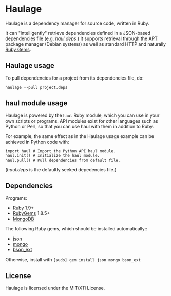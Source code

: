Haulage
======

Haulage is a dependency manager for source code, written in Ruby.

It can "intelligently" retrieve dependencies defined in
a JSON-based dependencies file (e.g. *haul.deps*.) It 
supports retrieval through the [APT](http://en.wikipedia.org/wiki/Advanced_Packaging_Tool)
package manager (Debian systems) as well as standard HTTP and naturally [Ruby Gems](http://rubygems.org).

Haulage usage
-----

To pull dependencies for a project from its dependencies file, do:

 `haulage --pull project.deps`

haul module usage
-----------------
Haulage is powered by the `haul` Ruby module, which you can use in your
own scripts or programs. API modules exist for other languages such as Python or Perl,
so that you can use haul with them in addition to Ruby.

For example, the same effect as in the Haulage usage example can be achieved in Python code with:

    import haul # Import the Python API haul module.
    haul.init() # Initialize the haul module.
    haul.pull() # Pull dependencies from default file.

(*haul.deps* is the defaultly seeked depedencies file.)

Dependencies
------------

Programs:

* [Ruby](http://www.ruby-lang.org) 1.9+
* [RubyGems](http://rubygems.org/pages/download) 1.8.5+
* [MongoDB](http://www.mongodb.org)

The following Ruby gems, which should be installed automatically::

* [json](http://rubygems.org/gems/json)
* [mongo](http://rubygems.org/gems/mongo)
* [bson_ext](http://rubygems.org/gems/bson_ext)

Otherwise, install with `[sudo] gem install json mongo bson_ext`

License
-------
Haulage is licensed under the MIT/X11 License.
